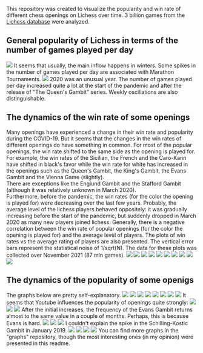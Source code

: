 This repository was created to visualize the popularity and win rate of different chess openings on Lichess over time. 3 billion games from the [Lichess database](https://database.lichess.org/#standard_games) were analyzed.
## General popularity of Lichess in terms of the number of games played per day
![](graphs/TotalGames.png)
It seems that usually, the main inflow happens in winters. Some spikes in the number of games played per day are associated with Marathon Tournaments.
![](graphs/TotalGames2020.png)
2020 was an unusual year. The number of games played per day increased quite a lot at the start of the pandemic and after the release of "The Queen's Gambit" series. Weekly oscillations are also distinguishable.
## The dynamics of the win rate of some openings
Many openings have experienced a change in their win rate and popularity during the COVID-19. But it seems that the changes in the win rates of different openings do have something in common. For most of the popular openings, the win rate shifted to the same side as the opening is played for. For example, the win rates of the Sicilian, the French and the Caro-Kann have shifted in black's favor while the win rate for white has increased in the openings such as the Queen's Gambit, the King's Gambit, the Evans Gambit and the Vienna Game (slightly). </br>
There are exceptions like the Englund Gambit and the Stafford Gambit (although it was relatively unknown in March 2020). </br>
Furthermore, before the pandemic, the win rates (for the color the opening is played for) were decreasing over the last few years. Probably, the average level of the lichess players behaved oppositely: it was gradually increasing before the start of the pandemic, but suddenly dropped in March 2020 as many new players joined lichess. Generally, there is a negative correlation between the win rate of popular openings (for the color the opening is played for) and the average level of players. The plots of win rates vs the average rating of players are also presented. The vertical error bars represent the statistical noise of 1/sqrt(N). The data for these plots was collected over November 2021 (87 mln games).
![](graphs/SicilianWinRate.png)
![](graphs/Sicilian_wr.png)
![](graphs/FrenchWinRate.png)
![](graphs/French_wr.png)
![](graphs/Caro-KannWinRate.png)
![](graphs/Caro-Kann.png)
![](graphs/QGWinRate.png)
![](graphs/QG_wr.png)
![](graphs/KingsGambitWinRate.png)
![](graphs/KG_wr.png)
## The dynamics of the popularity of some openigs
The graphs below are pretty self-explanatory.
![](graphs/SicilianFreq.png)
![](graphs/QGFreq.png)
![](graphs/QG2020Freq.png)
![](graphs/FrenchFreq.png)
![](graphs/Caro-KannFreq.png)
![](graphs/KingsGambitFreq.png)
![](graphs/BenoniFreq.png)
![](graphs/BenkoFreq.png)
It seems that Youtube influences the popularity of openings quite strongly:
![](graphs/Stafford2020Freq.png)
![](graphs/EvansFreq.png)
![](graphs/Evans2020Freq.png)
After the initial increases, the frequency of the Evans Gambit returns almost to the same value in a couple of months. Perhaps, this is because Evans is hard.
![](graphs/Englund2020Freq.png)
![](graphs/Orthoschnapp2020Freq.png)
![](graphs/Schilling-Kostic2020Freq.png)
I couldn't explain the spike in the Schilling-Kostic Gambit in January 2019.
![](graphs/Nakhmanson2020Freq.png)
![](graphs/JeromeFreq.png)
![](graphs/SicilianJalalabad2020Freq.png)
![](graphs/ViennaFreq.png)
You can find more graphs in the "graphs" repository, though the most interesting ones (in my opinion) were presented in this readme.
